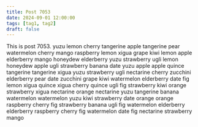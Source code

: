 ```yaml
---
title: Post 7053
date: 2024-09-01 12:00:00
tags: [tag1, tag2]
draft: false
---
```

This is post 7053.
yuzu
lemon
cherry
tangerine
apple
tangerine
pear
watermelon
cherry
mango
raspberry
lemon
xigua
grape
kiwi
lemon
apple
elderberry
mango
honeydew
elderberry
yuzu
strawberry
ugli
lemon
honeydew
apple
ugli
strawberry
banana
date
yuzu
apple
apple
quince
tangerine
tangerine
xigua
yuzu
strawberry
ugli
nectarine
cherry
zucchini
elderberry
pear
date
zucchini
grape
kiwi
watermelon
elderberry
date
fig
lemon
xigua
quince
xigua
cherry
quince
ugli
fig
strawberry
kiwi
orange
strawberry
xigua
nectarine
orange
nectarine
yuzu
tangerine
banana
watermelon
watermelon
yuzu
kiwi
strawberry
date
orange
orange
raspberry
cherry
fig
strawberry
banana
ugli
fig
watermelon
elderberry
elderberry
raspberry
cherry
fig
watermelon
date
fig
nectarine
strawberry
mango
